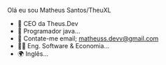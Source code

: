 Olá eu sou Matheus Santos/TheuXL

- 🔭 CEO da Theus.Dev
- 🌱 Programador java...
- 👯 Contate-me email; matheuss.devv@gmail.com
- 👨‍🎓 Eng. Software & Economia...
- 🌍 Inglês...
